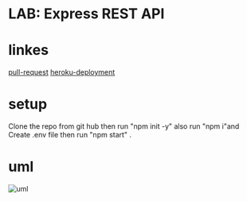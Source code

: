 # LAB: Express REST API

# linkes 

[pull-request]()
[heroku-deployment]()


# setup

Clone the repo from git hub then run "npm init -y" also run "npm i"and Create .env file  then run "npm start" .


# uml

![uml](images/)

